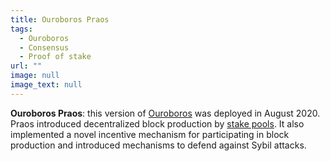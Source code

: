 ```yaml
---
title: Ouroboros Praos
tags:
  - Ouroboros
  - Consensus
  - Proof of stake
url: ""
image: null
image_text: null
---
```


**Ouroboros Praos**: this version of [Ouroboros](https://www.essentialcardano.io/glossary/ouroboros) was deployed in August 2020. Praos introduced decentralized block production by [stake pools](https://www.essentialcardano.io/glossary/stake-pool). It also implemented a novel incentive mechanism for participating in block production and introduced mechanisms to defend against Sybil attacks.
